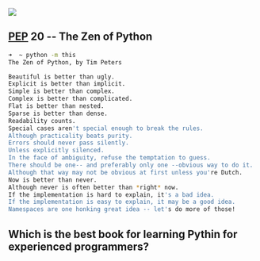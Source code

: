 ---
---
![](http://7xi8d6.com1.z0.glb.clouddn.com/2017-02-20-16788512_385322578500460_8844315265740046336_n.jpg)
## [PEP](https://github.com/python/peps) 20 -- The Zen of Python
```sh
➜  ~ python -m this
The Zen of Python, by Tim Peters

Beautiful is better than ugly.
Explicit is better than implicit.
Simple is better than complex.
Complex is better than complicated.
Flat is better than nested.
Sparse is better than dense.
Readability counts.
Special cases aren't special enough to break the rules.
Although practicality beats purity.
Errors should never pass silently.
Unless explicitly silenced.
In the face of ambiguity, refuse the temptation to guess.
There should be one-- and preferably only one --obvious way to do it.
Although that way may not be obvious at first unless you're Dutch.
Now is better than never.
Although never is often better than *right* now.
If the implementation is hard to explain, it's a bad idea.
If the implementation is easy to explain, it may be a good idea.
Namespaces are one honking great idea -- let's do more of those!
```
## Which is the best book for learning Pythin for experienced programmers?

